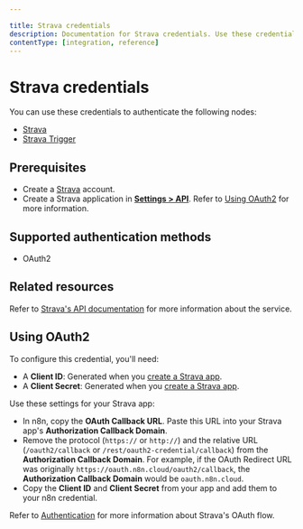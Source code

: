 ```yaml
---

title: Strava credentials
description: Documentation for Strava credentials. Use these credentials to authenticate Strava in n8n, a workflow automation platform.
contentType: [integration, reference]
---
```


# Strava credentials

You can use these credentials to authenticate the following nodes:

- [Strava](/integrations/builtin/app-nodes/n8n-nodes-base.strava.md)
- [Strava Trigger](/integrations/builtin/trigger-nodes/n8n-nodes-base.stravatrigger.md)

## Prerequisites

- Create a [Strava](https://strava.com) account.
- Create a Strava application in [**Settings > API**](https://www.strava.com/settings/api). Refer to [Using OAuth2](#using-oauth2) for more information.

## Supported authentication methods

- OAuth2

## Related resources

Refer to [Strava's API documentation](https://developers.strava.com/docs/reference/) for more information about the service.

## Using OAuth2

To configure this credential, you'll need:

- A **Client ID**: Generated when you [create a Strava app](https://developers.strava.com/docs/getting-started/#account).
- A **Client Secret**: Generated when you [create a Strava app](https://developers.strava.com/docs/getting-started/#account).

Use these settings for your Strava app:

- In n8n, copy the **OAuth Callback URL**. Paste this URL into your Strava app's **Authorization Callback Domain**.
- Remove the protocol (`https://` or `http://`) and the relative URL (`/oauth2/callback` or `/rest/oauth2-credential/callback`) from the **Authorization Callback Domain**. For example, if the OAuth Redirect URL was originally `https://oauth.n8n.cloud/oauth2/callback`, the **Authorization Callback Domain** would be `oauth.n8n.cloud`.
- Copy the **Client ID** and **Client Secret** from your app and add them to your n8n credential.

Refer to [Authentication](https://developers.strava.com/docs/authentication/) for more information about Strava's OAuth flow.
